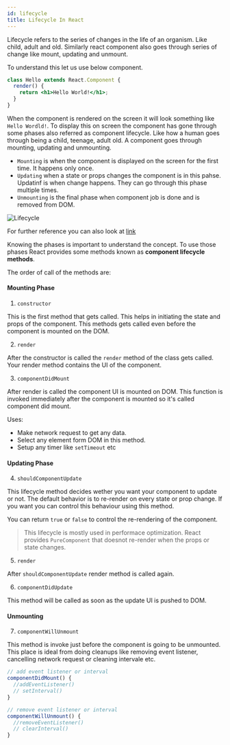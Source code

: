 ```yaml
---
id: lifecycle
title: Lifecycle In React
---
```


Lifecycle refers to the series of changes in the life of an organism. Like child, adult and old. Similarly react component also goes through series of change like mount, updating and unmount.

To understand this let us use below component.

```jsx
class Hello extends React.Component {
  render() {
    return <h1>Hello World!</h1>;
  }
}
```

When the component is rendered on the screen it will look something like `Hello Wordld!`. To display this on screen the component has gone through some phases also referred as component lifecycle. Like how a human goes through being a child, teenage, adult old. A component goes through mounting, updating and unmounting.

- `Mounting` is when the component is displayed on the screen for the first time. It happens only once.
- `Updating` when a state or props changes the component is in this pahse. Updatinf is when change happens. They can go through this phase multiple times.
- `Unmounting` is the final phase when component job is done and is removed from DOM.

![Lifecycle](/img/react/lifecycle.png)

For further reference you can also look at [link](https://projects.wojtekmaj.pl/react-lifecycle-methods-diagram/)

Knowing the phases is important to understand the concept. To use those phases React provides some methods known as **component lifecycle methods**.

The order of call of the methods are:

#### Mounting Phase

1. `constructor`

This is the first method that gets called. This helps in initiating the state and props of the component. This methods gets called even before the component is mounted on the DOM.

2. `render`

After the constructor is called the `render` method of the class gets called. Your render method contains the UI of the component.

3. `componentDidMount`

After render is called the component UI is mounted on DOM. This function is invoked immediately after the component is mounted so it's called component did mount.

Uses:

- Make network request to get any data.
- Select any element form DOM in this method.
- Setup any timer like `setTimeout` etc

#### Updating Phase

4. `shouldComponentUpdate`

This lifecycle method decides wether you want your component to update or not. The default behavior is to re-render on every state or prop change. If you want you can control this behaviour using this method.

You can return `true` or `false` to control the re-rendering of the component.

> This lifecycle is mostly used in performace optimization. React provides `PureComponent` that doesnot re-render when the props or state changes.

5. `render`

After `shouldComponentUpdate` render method is called again.

6. `componentDidUpdate`

This method will be called as soon as the update UI is pushed to DOM.

#### Unmounting

7. `componentWillUnmount`

This method is invoke just before the component is going to be unmounted. This place is ideal from doing cleanups like removing event listener, cancelling network request or cleaning intervale etc.

```js
// add event listener or interval
componentDidMount() {
  //addEventListener()
  // setInterval()
}

// remove event listener or interval
componentWillUnmount() {
  //removeEventListener()
  // clearInterval()
}
```
